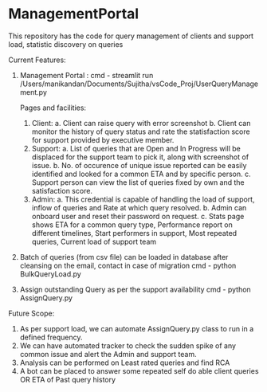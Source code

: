 # ManagementPortal
This repository has the code for query management of clients and support load, statistic discovery on queries 

Current Features:
1. Management Portal :
   cmd - streamlit run /Users/manikandan/Documents/Sujitha/vsCode_Proj/UserQueryManagement.py

   Pages and facilities:
   1. Client:
      a. Client can raise query with error screenshot
      b. Client can monitor the history of query status and rate the statisfaction score for support provided by executive member.
   2. Support:
      a. List of queries that are Open and In Progress will be displaced for the support team to pick it, along with screenshot of issue.
      b. No. of occurence of unique issue reported can be easily identified and looked for a common ETA and by specific person.
      c. Support person can view the list of queries fixed by own and the satisfaction score.
    3. Admin:
       a. This credential is capable of handling the load of support, inflow of queries and Rate at which query resolved.
       b. Admin can onboard user and reset their password on request.
       c. Stats page shows ETA for a common query type, Performance report on different timelines, Start performers in support, Most repeated queries, Current load of support team

3. Batch of queries (from csv file) can be loaded in database after cleansing on the email, contact in case of migration
   cmd - python BulkQueryLoad.py

4. Assign outstanding Query as per the support availability
   cmd - python AssignQuery.py

Future Scope:
1. As per support load, we can automate AssignQuery.py class to run in a defined frequency.
2. We can have automated tracker to check the sudden spike of any common issue and alert the Admin and support team.
3. Analysis can be performed on Least rated queries and find RCA
4. A bot can be placed to answer some repeated  self do able client queries OR ETA of Past query history
